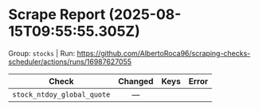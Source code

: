 # Scrape Report (2025-08-15T09:55:55.305Z)

Group: `stocks`  |  Run: https://github.com/AlbertoRoca96/scraping-checks-scheduler/actions/runs/16987627055

| Check | Changed | Keys | Error |
|---|:---:|:--|:--|
| `stock_ntdoy_global_quote` | — |  |  |

